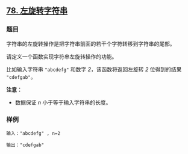## [78. 左旋转字符串](https://www.acwing.com/problem/content/74/)

### 题目

字符串的左旋转操作是把字符串前面的若干个字符转移到字符串的尾部。

请定义一个函数实现字符串左旋转操作的功能。

比如输入字符串 `"abcdefg"` 和数字 *2*，该函数将返回左旋转 *2* 位得到的结果 `"cdefgab"`。

**注意：**

- 数据保证 *n* 小于等于输入字符串的长度。

### 样例

```
输入："abcdefg" , n=2

输出："cdefgab"
```
